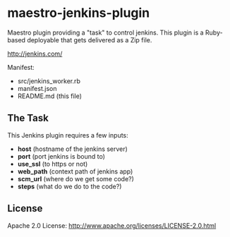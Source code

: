 # maestro-jenkins-plugin
Maestro plugin providing a "task" to control jenkins. This
plugin is a Ruby-based deployable that gets delivered as a Zip file.

<http://jenkins.com/>

Manifest:

* src/jenkins_worker.rb
* manifest.json
* README.md (this file)

## The Task
This Jenkins plugin requires a few inputs:



* **host** (hostname of the jenkins server)
* **port** (port jenkins is bound to)
* **use_ssl** (to https or not)
* **web_path** (context path of jenkins app)
* **scm_url** (where do we get some code?)
* **steps** (what do we do to the code?)


## License
Apache 2.0 License: <http://www.apache.org/licenses/LICENSE-2.0.html>
